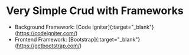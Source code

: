 # Very Simple Crud with Frameworks
* Background Framework: [Code Igniter]{:target="_blank"}(https://codeigniter.com/)
* Frontend Framework: [Bootstrap]{:target="_blank"}(https://getbootstrap.com/)
